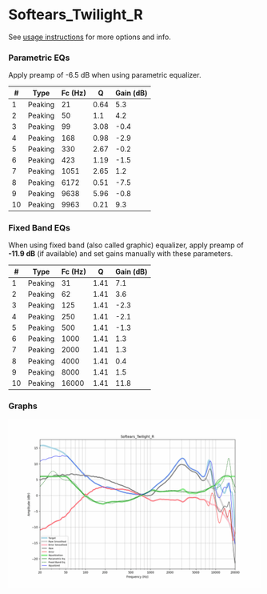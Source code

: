 # Softears_Twilight_R
See [usage instructions](https://github.com/jaakkopasanen/AutoEq#usage) for more options and info.

### Parametric EQs
Apply preamp of -6.5 dB when using parametric equalizer.

|   # | Type    |   Fc (Hz) |    Q |   Gain (dB) |
|-----|---------|-----------|------|-------------|
|   1 | Peaking |        21 | 0.64 |         5.3 |
|   2 | Peaking |        50 | 1.1  |         4.2 |
|   3 | Peaking |        99 | 3.08 |        -0.4 |
|   4 | Peaking |       168 | 0.98 |        -2.9 |
|   5 | Peaking |       330 | 2.67 |        -0.2 |
|   6 | Peaking |       423 | 1.19 |        -1.5 |
|   7 | Peaking |      1051 | 2.65 |         1.2 |
|   8 | Peaking |      6172 | 0.51 |        -7.5 |
|   9 | Peaking |      9638 | 5.96 |        -0.8 |
|  10 | Peaking |      9963 | 0.21 |         9.3 |

### Fixed Band EQs
When using fixed band (also called graphic) equalizer, apply preamp of **-11.9 dB** (if available) and set gains manually with these parameters.

|   # | Type    |   Fc (Hz) |    Q |   Gain (dB) |
|-----|---------|-----------|------|-------------|
|   1 | Peaking |        31 | 1.41 |         7.1 |
|   2 | Peaking |        62 | 1.41 |         3.6 |
|   3 | Peaking |       125 | 1.41 |        -2.3 |
|   4 | Peaking |       250 | 1.41 |        -2.1 |
|   5 | Peaking |       500 | 1.41 |        -1.3 |
|   6 | Peaking |      1000 | 1.41 |         1.3 |
|   7 | Peaking |      2000 | 1.41 |         1.3 |
|   8 | Peaking |      4000 | 1.41 |         0.4 |
|   9 | Peaking |      8000 | 1.41 |         1.5 |
|  10 | Peaking |     16000 | 1.41 |        11.8 |

### Graphs
![](./Softears_Twilight_R.png)
